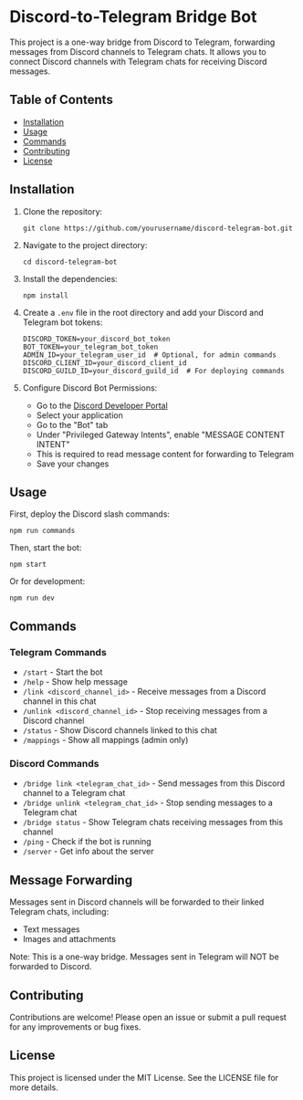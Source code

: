 # Discord-to-Telegram Bridge Bot

This project is a one-way bridge from Discord to Telegram, forwarding messages from Discord channels to Telegram chats. It allows you to connect Discord channels with Telegram chats for receiving Discord messages.

## Table of Contents

- [Installation](#installation)
- [Usage](#usage)
- [Commands](#commands)
- [Contributing](#contributing)
- [License](#license)

## Installation

1. Clone the repository:

   ```
   git clone https://github.com/yourusername/discord-telegram-bot.git
   ```

2. Navigate to the project directory:

   ```
   cd discord-telegram-bot
   ```

3. Install the dependencies:

   ```
   npm install
   ```

4. Create a `.env` file in the root directory and add your Discord and Telegram bot tokens:

   ```
   DISCORD_TOKEN=your_discord_bot_token
   BOT_TOKEN=your_telegram_bot_token
   ADMIN_ID=your_telegram_user_id  # Optional, for admin commands
   DISCORD_CLIENT_ID=your_discord_client_id
   DISCORD_GUILD_ID=your_discord_guild_id  # For deploying commands
   ```

5. Configure Discord Bot Permissions:
   - Go to the [Discord Developer Portal](https://discord.com/developers/applications)
   - Select your application
   - Go to the "Bot" tab
   - Under "Privileged Gateway Intents", enable "MESSAGE CONTENT INTENT"
   - This is required to read message content for forwarding to Telegram
   - Save your changes

## Usage

First, deploy the Discord slash commands:

```
npm run commands
```

Then, start the bot:

```
npm start
```

Or for development:

```
npm run dev
```

## Commands

### Telegram Commands

- `/start` - Start the bot
- `/help` - Show help message
- `/link <discord_channel_id>` - Receive messages from a Discord channel in this chat
- `/unlink <discord_channel_id>` - Stop receiving messages from a Discord channel
- `/status` - Show Discord channels linked to this chat
- `/mappings` - Show all mappings (admin only)

### Discord Commands

- `/bridge link <telegram_chat_id>` - Send messages from this Discord channel to a Telegram chat
- `/bridge unlink <telegram_chat_id>` - Stop sending messages to a Telegram chat
- `/bridge status` - Show Telegram chats receiving messages from this channel
- `/ping` - Check if the bot is running
- `/server` - Get info about the server

## Message Forwarding

Messages sent in Discord channels will be forwarded to their linked Telegram chats, including:

- Text messages
- Images and attachments

Note: This is a one-way bridge. Messages sent in Telegram will NOT be forwarded to Discord.

## Contributing

Contributions are welcome! Please open an issue or submit a pull request for any improvements or bug fixes.

## License

This project is licensed under the MIT License. See the LICENSE file for more details.
